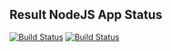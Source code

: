 ## Result NodeJS App Status

[![Build Status](http://35.199.8.226:8080/job/instavote/job/result-build/badge/icon&subject=Build)](http://35.199.8.226:8080/job/instavote/job/result-build/)
[![Build Status](http://35.199.8.226:8080/job/instavote/job/result-test/badge/icon&subject=UnitTest)](http://35.199.8.226:8080/job/instavote/job/result-test/)
